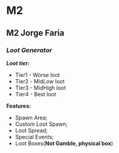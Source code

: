 # M2
## **M2 Jorge Faria** 
### ***Loot Generator***

***Loot tier:***

* Tier1 - Worse loot
* Tier2 - MidLow loot
* Tier3 - MidHigh loot 
* Tier4 - Best loot

**Features:**

* Spawn Area;
* Custom Loot Spawn;
* Loot Spread;
* Special Events;
* Loot Boxes(**Not Gamble, physical box**)
